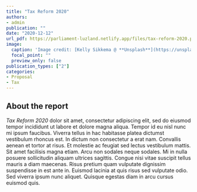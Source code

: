 ```yaml
---
title: "Tax Reform 2020"
authors:
- admin
publication: ""
date: "2020-12-12"
url_pdf: https://parliament-luzland.netlify.app/files/tax-reform-2020.pdf
image:
  caption: 'Image credit: [Kelly Sikkema @ **Unsplash**](https://unsplash.com/photos/tQQ4BwN_UFs)'
  focal_point: ""
  preview_only: false
publication_types: ["2"]
categories: 
- Proposal
- Tax
---
```


## About the report
*Tax Reform 2020* dolor sit amet, consectetur adipiscing elit, sed do eiusmod tempor incididunt ut labore et dolore magna aliqua. Tempor id eu nisl nunc mi ipsum faucibus. Viverra tellus in hac habitasse platea dictumst vestibulum rhoncus est. In dictum non consectetur a erat nam. Convallis aenean et tortor at risus. Et molestie ac feugiat sed lectus vestibulum mattis. Sit amet facilisis magna etiam. Arcu non sodales neque sodales. Mi in nulla posuere sollicitudin aliquam ultrices sagittis. Congue nisi vitae suscipit tellus mauris a diam maecenas. Risus pretium quam vulputate dignissim suspendisse in est ante in. Euismod lacinia at quis risus sed vulputate odio. Sed viverra ipsum nunc aliquet. Quisque egestas diam in arcu cursus euismod quis. 